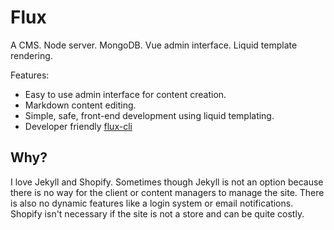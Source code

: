 # Flux

A CMS.
Node server.
MongoDB.
Vue admin interface.
Liquid template rendering.


Features:
 - Easy to use admin interface for content creation.
 - Markdown content editing.
 - Simple, safe, front-end development using liquid templating.
 - Developer friendly [flux-cli][5868e3e4]

  [5868e3e4]: https://github.com/ButsAndCats/flux-cli "Flux CLI"

## Why?

I love Jekyll and Shopify. Sometimes though Jekyll is not an option because there is no way for the client or content managers to manage the site. There is also no dynamic features like a login system or email notifications. Shopify isn't necessary if the site is not a store and can be quite costly.
